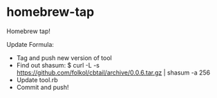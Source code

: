# homebrew-tap
Homebrew tap!

Update Formula:
 - Tag and push new version of tool
 - Find out shasum:
 $ curl -L -s https://github.com/folkol/cbtail/archive/0.0.6.tar.gz | shasum -a 256
 - Update tool.rb
 - Commit and push!
